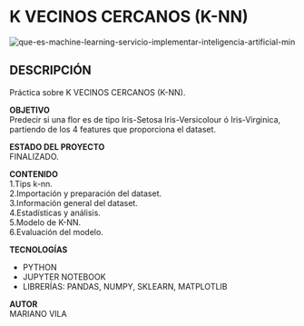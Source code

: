 # K VECINOS CERCANOS (K-NN)

![que-es-machine-learning-servicio-implementar-inteligencia-artificial-min](https://user-images.githubusercontent.com/106885815/235323959-09da9553-4c62-427a-ae23-cab3315f01c9.jpg)


## DESCRIPCIÓN      
Práctica sobre K VECINOS CERCANOS (K-NN). 

**OBJETIVO**        
Predecir si una flor es de tipo Iris-Setosa Iris-Versicolour ó Iris-Virginica,  
partiendo de los 4 features que proporciona el dataset.        

**ESTADO DEL PROYECTO**  
FINALIZADO.  

**CONTENIDO**  
1.Tips k-nn.    
2.Importación y preparación del dataset.    
3.Información general del dataset.    
4.Estadísticas y análisis.    
5.Modelo de K-NN.    
6.Evaluación del modelo.    
    
**TECNOLOGÍAS**  
* PYTHON  
* JUPYTER NOTEBOOK  
* LIBRERÍAS: PANDAS, NUMPY, SKLEARN, MATPLOTLIB      

**AUTOR**  
MARIANO VILA


